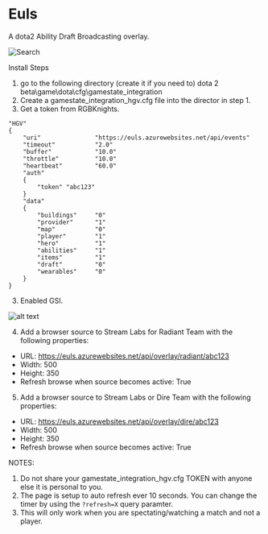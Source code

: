 # Euls
A dota2 Ability Draft Broadcasting overlay.

![Search](docs/sample.png)

Install Steps
1. go to the following directory (create it if you need to) dota 2 beta\game\dota\cfg\gamestate_integration
2. Create a gamestate_integration_hgv.cfg file into the director in step 1.
3. Get a token from RGBKnights.

```
"HGV"
{
    "uri"               "https://euls.azurewebsites.net/api/events"
    "timeout"           "2.0"
    "buffer"            "10.0"
    "throttle"          "10.0"
    "heartbeat"         "60.0"
    "auth"
    {
        "token" "abc123"
    }
    "data"
    {
        "buildings"     "0"
        "provider"      "1"
        "map"           "0"
        "player"        "1"
        "hero"          "1"
        "abilities"     "1"
        "items"         "1"
        "draft"         "0"
        "wearables"     "0"
    }
}
```

3. Enabled GSI.

![alt text](https://s3.amazonaws.com/cdn.freshdesk.com/data/helpdesk/attachments/production/9153979246/original/vTeUh6O_Xpuqgn0iAfJWrBDa7rjQ8R2odw.png?1647271773)

4. Add a browser source to Stream Labs for Radiant Team with the following properties:
- URL: https://euls.azurewebsites.net/api/overlay/radiant/abc123
- Width: 500
- Height: 350
- Refresh browse when source becomes active: True

5. Add a browser source to Stream Labs or Dire Team with the following properties:
- URL: https://euls.azurewebsites.net/api/overlay/dire/abc123
- Width: 500
- Height: 350
- Refresh browse when source becomes active: True

NOTES:
1. Do not share your gamestate_integration_hgv.cfg TOKEN with anyone else it is personal to you.
2. The page is setup to auto refresh ever 10 seconds. You can change the timer by using the `?refresh=X` query paramter.
3. This will only work when you are spectating/watching a match and not a player.
